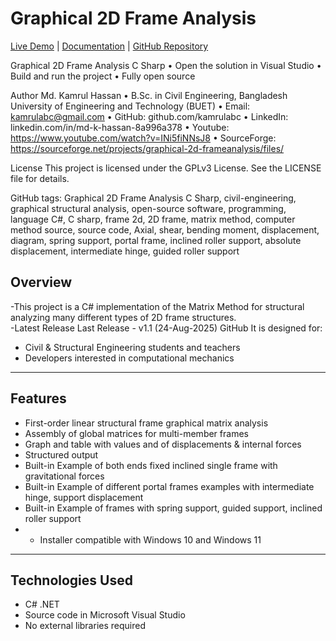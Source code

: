 # Graphical 2D Frame Analysis

[Live Demo](https://kamrulabc.github.io/graphical-2d-frame-analysis/) | [Documentation](documentation.html) | [GitHub Repository](https://github.com/kamrulabc/graphical-2d-frame-analysis)


Graphical 2D Frame Analysis C Sharp
•	Open the solution in Visual Studio
•	Build and run the project
•	Fully open source



Author
Md. Kamrul Hassan
•	B.Sc. in Civil Engineering, Bangladesh University of Engineering and Technology (BUET)
•	Email: kamrulabc@gmail.com
•	GitHub: github.com/kamrulabc
•	LinkedIn: linkedin.com/in/md-k-hassan-8a996a378
• Youtube:  https://www.youtube.com/watch?v=INi5fiNNsJ8
• SourceForge: https://sourceforge.net/projects/graphical-2d-frameanalysis/files/


License
This project is licensed under the GPLv3 License. See the LICENSE file for details.




GitHub tags: Graphical 2D Frame Analysis C Sharp, civil-engineering, graphical structural analysis, open-source software, programming, language C#, C sharp, frame 2d, 2D frame, matrix method, computer method source, source code, Axial, shear, bending moment, displacement, diagram, spring support, portal frame, inclined roller support, absolute displacement, intermediate hinge, guided roller support


## Overview
-This project is a C# implementation of the Matrix Method for structural analyzing many different types of 2D frame structures.  
-Latest Release
Last Release - v1.1 (24-Aug-2025) GitHub
It is designed for:
- Civil & Structural Engineering students and teachers  
 - Developers interested in computational mechanics  

---

## Features
-  First-order linear structural frame graphical matrix analysis  
-  Assembly of global matrices for multi-member frames  
-  Graph and table with values and of displacements & internal forces  
-  Structured output 
-  Built-in Example of both ends fixed inclined single frame with gravitational forces
-  Built-in Example of different portal frames examples with intermediate hinge, support displacement
-  Built-in Example of frames with spring support, guided support, inclined roller support
- - Installer compatible with Windows 10 and Windows 11
  

---

## Technologies Used
- C# .NET 
- Source code in Microsoft Visual Studio 
- No external libraries required


